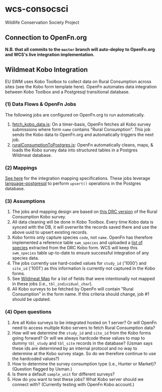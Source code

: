 # wcs-consocsci

Wildlife Conservation Society Project

## Connection to OpenFn.org

**N.B. that all commits to the `master` branch will auto-deploy to OpenFn.org and WCS's live integration implementation.**

## Wildmeat Kobo Integration

EU SWM uses Kobo Toolbox to collect data on Rural Consumption across sites (see
the Kobo form template here). OpenFn automates data integration between Kobo
Toolbox and a Postgresql transitional database.

### (1) Data Flows & OpenFn Jobs

The following jobs are configured on OpenFn.org to run automatically.

1. [fetch_kobo_data.js](https://github.com/OpenFn/wcs-consocsci/blob/master/fetch_kobo_data.js):
   On a timer-basis, OpenFn fetches all Kobo survey submissions where form
   `name` contains "Rural Consumption". This job sends the Kobo data to
   OpenFn.org and automatically triggers the next job.
2. [ruralConsumptionToPostgres.js](https://github.com/OpenFn/wcs-consocsci/blob/master/ruralConsumptionToPostgres.js): OpenFn automatically cleans, maps, & loads the Kobo survey data into structured tables in a Postgres Wildmeat database.

### (2) Mappings

[See here](https://docs.google.com/spreadsheets/d/15VRibnaglShF3oNNLMbiyGopTJrYbP02aQ04cz4Qt-k/edit#gid=767749359) for the integration mapping specifications. These jobs leverage [language-postgresql](https://github.com/OpenFn/postgresql) to perform `upsert()` operations in the Postgres database.

### (3) Assumptions

1. The jobs and mapping design are based on [this DRC version](https://docs.google.com/spreadsheets/d/1AN2Qyjx-ua3fE5-Nj7Bg2WSdZdIE6zy4FmVVrMqGZl0/edit?usp=drive_web&ouid=101430720901034004945) of the Rural Consumption Kobo survey.
2. All data cleaning will be done in Kobo Toolbox. Every time Kobo data is
   synced with the DB, it will overwrite the records saved there and use the
   above uuid to upsert existing records.
3. Kobo forms only capture species `code`, not `name`. OpenFn has therefore
   implemented a reference table `swm_species` and uploaded
   a [list of species](https://docs.google.com/spreadsheets/d/1yfBjpb9cuCOvzKF9Iu_XrXLA_BC8cQFCyYxjVgFIuXU/edit) extracted
   from the DRC Kobo form. WCS will keep this `swm_species` table up-to-date to
   ensure successful integration of any species data.
4. The jobs currently use hard-coded values for `study_id` ('1000') and
   `site_id` ('1001') as this information is currently not captured in the Kobo
   forms.
5. See [Wildmeat Map](https://docs.google.com/spreadsheets/d/15VRibnaglShF3oNNLMbiyGopTJrYbP02aQ04cz4Qt-k/edit#gid=767749359) for a list of fields that were intentionally not mapped in these jobs (i.e., `tbl_individual_char`).
6. All Kobo surveys to be fetched by OpenFn will contain "Rural Consumption" in
   the form name. If this criteria should change, job #1 should be updated.

### (4) Open questions

1. Are all Kobo surveys to be integrated hosted on 1 server? Or will OpenFn need
   to access multiple Kobo servers to fetch Rural Consumption data?
2. How will we determine the `study_id` and `site_id` from the Kobo forms going
   forward? Or will we always hardcode these values to map to dummy `tbl_study`
   and `tbl_site` records in the database? (Usman says these ids are determined
   by an internal protocol and no way to determine at the Kobo survey stage. So
   do we therefore continue to use the hardcoded values?)
3. How to determine the survey consumption type (i.e., Hunter or Market)?
   (Question flagged by Usman.)
4. Is there a default `sample_unit` for different surveys?
5. How do you want to test these jobs? What Kobo server should we connect with?
   (Currently testing with OpenFn Kobo account.)